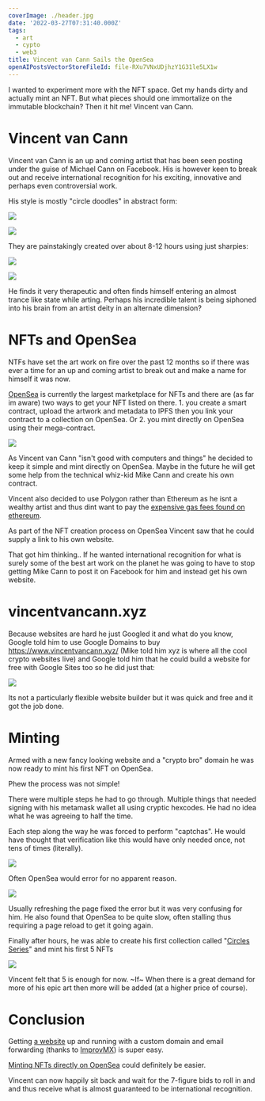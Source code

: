 ```yaml
---
coverImage: ./header.jpg
date: '2022-03-27T07:31:40.000Z'
tags:
  - art
  - cypto
  - web3
title: Vincent van Cann Sails the OpenSea
openAIPostsVectorStoreFileId: file-RXu7VNxUDjhzY1G31le5LX1w
---
```


I wanted to experiment more with the NFT space. Get my hands dirty and actually mint an NFT. But what pieces should one immortalize on the immutable blockchain? Then it hit me! Vincent van Cann.

<!-- more -->

# Vincent van Cann

Vincent van Cann is an up and coming artist that has been seen posting under the guise of Michael Cann on Facebook. His is however keen to break out and receive international recognition for his exciting, innovative and perhaps even controversial work.

His style is mostly "circle doodles" in abstract form:

[![](./600x400.jpg)](./600x400.jpg)

[![](./wall-circles.jpg)](./wall-circles.jpg)

They are painstakingly created over about 8-12 hours using just sharpies:

[![](./sharpies.jpg)](./sharpies.jpg)

[![](./123.jpg)](./123.jpg)

He finds it very therapeutic and often finds himself entering an almost trance like state while arting. Perhaps his incredible talent is being siphoned into his brain from an artist deity in an alternate dimension?

# NFTs and OpenSea

NTFs have set the art work on fire over the past 12 months so if there was ever a time for an up and coming artist to break out and make a name for himself it was now.

[OpenSea](https://opensea.io/) is currently the largest marketplace for NFTs and there are (as far im aware) two ways to get your NFT listed on there. 1. you create a smart contract, upload the artwork and metadata to IPFS then you link your contract to a collection on OpenSea. Or 2. you mint directly on OpenSea using their mega-contract.

[![](./create-on-opensea.png)](./create-on-opensea.png)

As Vincent van Cann "isn't good with computers and things" he decided to keep it simple and mint directly on OpenSea. Maybe in the future he will get some help from the technical whiz-kid Mike Cann and create his own contract.

Vincent also decided to use Polygon rather than Ethereum as he isnt a wealthy artist and thus dint want to pay the [expensive gas fees found on ethereum](https://crypto.com/defi/dashboard/gas-fees).

As part of the NFT creation process on OpenSea Vincent saw that he could supply a link to his own website.

That got him thinking.. If he wanted international recognition for what is surely some of the best art work on the planet he was going to have to stop getting Mike Cann to post it on Facebook for him and instead get his own website.

# vincentvancann.xyz

Because websites are hard he just Googled it and what do you know, Google told him to use Google Domains to buy https://www.vincentvancann.xyz/ (Mike told him xyz is where all the cool crypto websites live) and Google told him that he could build a website for free with Google Sites too so he did just that:

[![](./google-sites.jpg)](./google-sites.jpg)

Its not a particularly flexible website builder but it was quick and free and it got the job done.

# Minting

Armed with a new fancy looking website and a "crypto bro" domain he was now ready to mint his first NFT on OpenSea.

Phew the process was not simple!

There were multiple steps he had to go through. Multiple things that needed signing with his metamask wallet all using cryptic hexcodes. He had no idea what he was agreeing to half the time.

Each step along the way he was forced to perform "captchas". He would have thought that verification like this would have only needed once, not tens of times (literally).

[![](./captcha.png)](./captcha.png)

Often OpenSea would error for no apparent reason.

[![](./error.png)](./error.png)

Usually refreshing the page fixed the error but it was very confusing for him. He also found that OpenSea to be quite slow, often stalling thus requiring a page reload to get it going again.

Finally after hours, he was able to create his first collection called "[Circles Series](https://opensea.io/collection/circles-series)" and mint his first 5 NFTs

[![](./circles-series.jpg)](./circles-series.jpg)

Vincent felt that 5 is enough for now. ~If~ When there is a great demand for more of his epic art then more will be added (at a higher price of course).

# Conclusion

Getting [a website](https://www.vincentvancann.xyz/) up and running with a custom domain and email forwarding (thanks to [ImprovMX](https://improvmx.com/)) is super easy.

[Minting NFTs directly on OpenSea](https://opensea.io/collection/circles-series) could definitely be easier.

Vincent can now happily sit back and wait for the 7-figure bids to roll in and and thus receive what is almost guaranteed to be international recognition.
